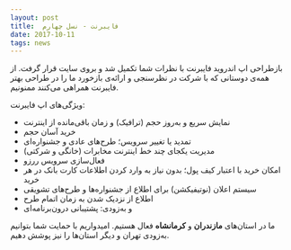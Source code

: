 ```yaml
---
layout: post
title:  فایبرنت - نسل چهارم
date: 2017-10-11
tags: news
---
```

بازطراحی اپ اندروید فایبرنت با نظرات شما تکمیل شد و بروی سایت قرار گرفت. از همه‌ی دوستانی که با شرکت در نظرسنجی و ارائه‌ی بازخورد ما را در طراحی بهتر فایبرنت همراهی می‌کنند ممنونیم.

ویژگی‌های اپ فایبرنت:

* نمایش سریع و به‌روز حجم (ترافیک) و زمان باقی‌مانده از اینترنت
* خرید آسان حجم
* تمدید یا تغییر سرویس؛ طرح‌های عادی و جشنواره‌ای
* مدیریت یکجای چند خط اینترنت مخابرات (خانگی و شرکتی)
* فعال‌سازی سرویس ررزو
* امکان خرید با اعتبار کیف پول؛ بدون نیاز به وارد کردن اطلاعات کارت بانک در هر خرید
* سیستم اعلان (نوتیفیکشن) برای اطلاع از جشنواره‌ها و طرح‌های تشویقی
* اطلاع از نزدیک شدن به زمان اتمام طرح
* و به‌زودی: پشتیبانی درون‌برنامه‌ای

ما در استان‌های **مازندران** و **کرمانشاه** فعال هستیم. امیدواریم با حمایت شما بتوانیم به‌زودی تهران و دیگر استان‌ها را نیز پوشش دهیم.
